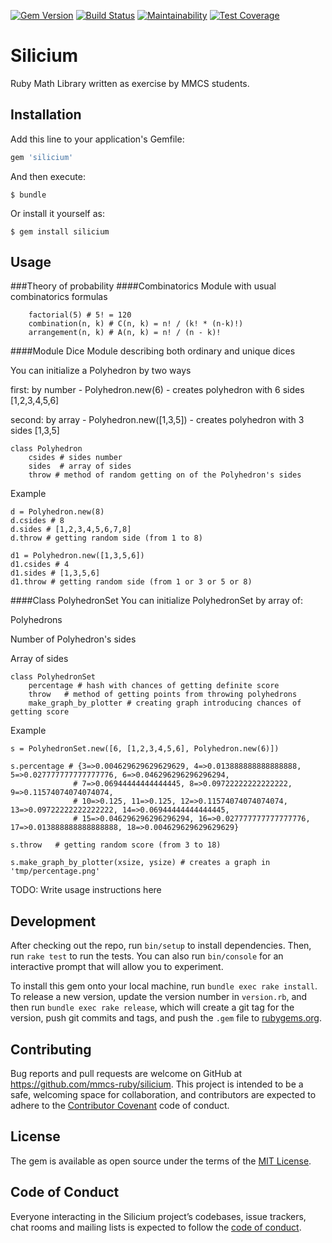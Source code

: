 [![Gem Version](https://badge.fury.io/rb/silicium.svg)](https://badge.fury.io/rb/silicium)
[![Build Status](https://travis-ci.org/mmcs-ruby/silicium.svg?branch=master)](https://travis-ci.org/mmcs-ruby/silicium)
[![Maintainability](https://api.codeclimate.com/v1/badges/b0ec4b3029f90d4273a1/maintainability)](https://codeclimate.com/github/mmcs-ruby/silicium/maintainability)
[![Test Coverage](https://api.codeclimate.com/v1/badges/b0ec4b3029f90d4273a1/test_coverage)](https://codeclimate.com/github/mmcs-ruby/silicium/test_coverage)

# Silicium

Ruby Math Library written as exercise by MMCS students.


## Installation

Add this line to your application's Gemfile:

```ruby
gem 'silicium'
```

And then execute:

    $ bundle

Or install it yourself as:

    $ gem install silicium

## Usage

###Theory of probability
####Combinatorics
Module with usual combinatorics formulas
```
    factorial(5) # 5! = 120
    combination(n, k) # C(n, k) = n! / (k! * (n-k)!)
    arrangement(n, k) # A(n, k) = n! / (n - k)!
```
####Module Dice
Module describing both ordinary and unique dices 

You can initialize a Polyhedron by two ways

first: by number - Polyhedron.new(6) - creates polyhedron with 6 sides [1,2,3,4,5,6]

second: by array - Polyhedron.new([1,3,5]) - creates polyhedron with 3 sides [1,3,5]
```
class Polyhedron
    csides # sides number
    sides  # array of sides
    throw # method of random getting on of the Polyhedron's sides
```
Example
```
d = Polyhedron.new(8)
d.csides # 8
d.sides # [1,2,3,4,5,6,7,8]
d.throw # getting random side (from 1 to 8)

d1 = Polyhedron.new([1,3,5,6])
d1.csides # 4
d1.sides # [1,3,5,6]
d1.throw # getting random side (from 1 or 3 or 5 or 8)
```
####Class PolyhedronSet
You can initialize PolyhedronSet by array of:

Polyhedrons

Number of Polyhedron's sides

Array of sides
```
class PolyhedronSet
    percentage # hash with chances of getting definite score
    throw   # method of getting points from throwing polyhedrons
    make_graph_by_plotter # creating graph introducing chances of getting score
```
Example
```
s = PolyhedronSet.new([6, [1,2,3,4,5,6], Polyhedron.new(6)]) 

s.percentage # {3=>0.004629629629629629, 4=>0.013888888888888888, 5=>0.027777777777777776, 6=>0.046296296296296294, 
              # 7=>0.06944444444444445, 8=>0.09722222222222222, 9=>0.11574074074074074, 
              # 10=>0.125, 11=>0.125, 12=>0.11574074074074074, 13=>0.09722222222222222, 14=>0.06944444444444445, 
              # 15=>0.046296296296296294, 16=>0.027777777777777776, 17=>0.013888888888888888, 18=>0.004629629629629629}    

s.throw   # getting random score (from 3 to 18)

s.make_graph_by_plotter(xsize, ysize) # creates a graph in 'tmp/percentage.png'
```

TODO: Write usage instructions here

## Development

After checking out the repo, run `bin/setup` to install dependencies. Then, run `rake test` to run the tests. You can also run `bin/console` for an interactive prompt that will allow you to experiment.

To install this gem onto your local machine, run `bundle exec rake install`. To release a new version, update the version number in `version.rb`, and then run `bundle exec rake release`, which will create a git tag for the version, push git commits and tags, and push the `.gem` file to [rubygems.org](https://rubygems.org).

## Contributing

Bug reports and pull requests are welcome on GitHub at https://github.com/mmcs-ruby/silicium. This project is intended to be a safe, welcoming space for collaboration, and contributors are expected to adhere to the [Contributor Covenant](http://contributor-covenant.org) code of conduct.

## License

The gem is available as open source under the terms of the [MIT License](https://opensource.org/licenses/MIT).

## Code of Conduct

Everyone interacting in the Silicium project’s codebases, issue trackers, chat rooms and mailing lists is expected to follow the [code of conduct](https://github.com/[USERNAME]/silicium/blob/master/CODE_OF_CONDUCT.md).

